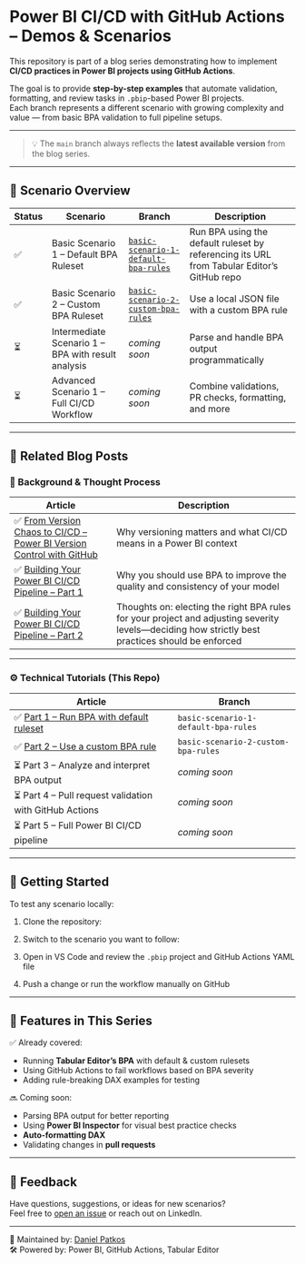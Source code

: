 # Power BI CI/CD with GitHub Actions – Demos & Scenarios

This repository is part of a blog series demonstrating how to implement **CI/CD practices in Power BI projects using GitHub Actions**.

The goal is to provide **step-by-step examples** that automate validation, formatting, and review tasks in `.pbip`-based Power BI projects.  
Each branch represents a different scenario with growing complexity and value — from basic BPA validation to full pipeline setups.

---

> 💡 The `main` branch always reflects the **latest available version** from the blog series.

---

## 🧭 Scenario Overview

| Status | Scenario | Branch | Description |
|--------|----------|--------|-------------|
| ✅ | Basic Scenario 1 – Default BPA Ruleset | [`basic-scenario-1-default-bpa-rules`]([https://github.com/your-org/your-repo/tree/basic-scenario-1-default-bpa-rules](https://github.com/vlpatkosdani/powerbi-cicd-with-githubactions-demos/tree/basic-scenario-1-default-bpa-ruleset)) | Run BPA using the default ruleset by referencing its URL from Tabular Editor’s GitHub repo |
| ✅ | Basic Scenario 2 – Custom BPA Ruleset | [`basic-scenario-2-custom-bpa-rules`]([https://github.com/your-org/your-repo/tree/basic-scenario-2-custom-bpa-rules](https://github.com/vlpatkosdani/powerbi-cicd-with-githubactions-demos/tree/basic-scenario-2-custom-bpa-ruleset)) | Use a local JSON file with a custom BPA rule |
| ⏳ | Intermediate Scenario 1 – BPA with result analysis | _coming soon_ | Parse and handle BPA output programmatically |
| ⏳ | Advanced Scenario 1 – Full CI/CD Workflow | _coming soon_ | Combine validations, PR checks, formatting, and more |

---

## 📄 Related Blog Posts

### 📝 Background & Thought Process

| Article | Description |
|---------|-------------|
| ✅ [From Version Chaos to CI/CD – Power BI Version Control with GitHub](https://fabricatedinsights.substack.com/p/from-version-chaos-to-cicd-power?r=2pu5jb) | Why versioning matters and what CI/CD means in a Power BI context |
| ✅ [Building Your Power BI CI/CD Pipeline – Part 1](https://fabricatedinsights.substack.com/p/building-your-power-bi-cicd-pipeline?r=2pu5jb) | Why you should use BPA to improve the quality and consistency of your model |
| ✅ [Building Your Power BI CI/CD Pipeline – Part 2](https://fabricatedinsights.substack.com/p/building-your-power-bi-cicd-pipeline-660?r=2pu5jb) | Thoughts on: electing the right BPA rules for your project and adjusting severity levels—deciding how strictly best practices should be enforced |

---

### ⚙️ Technical Tutorials (This Repo)

| Article | Branch |
|---------|--------|
| ✅ [Part 1 – Run BPA with default ruleset](#) | `basic-scenario-1-default-bpa-rules` |
| ✅ [Part 2 – Use a custom BPA rule](#) | `basic-scenario-2-custom-bpa-rules` |
| ⏳ Part 3 – Analyze and interpret BPA output | _coming soon_ |
| ⏳ Part 4 – Pull request validation with GitHub Actions | _coming soon_ |
| ⏳ Part 5 – Full Power BI CI/CD pipeline | _coming soon_ |

---

## 🏁 Getting Started

To test any scenario locally:

1. Clone the repository:

2. Switch to the scenario you want to follow:

3. Open in VS Code and review the `.pbip` project and GitHub Actions YAML file

4. Push a change or run the workflow manually on GitHub

---

## 🧰 Features in This Series

✅ Already covered:
- Running **Tabular Editor’s BPA** with default & custom rulesets  
- Using GitHub Actions to fail workflows based on BPA severity  
- Adding rule-breaking DAX examples for testing  

🔜 Coming soon:
- Parsing BPA output for better reporting
- Using **Power BI Inspector** for visual best practice checks
- **Auto-formatting DAX** 
- Validating changes in **pull requests**

---

## 🙌 Feedback

Have questions, suggestions, or ideas for new scenarios?  
Feel free to [open an issue](https://github.com/your-org/powerbi-cicd-with-githubactions-demos/issues) or reach out on LinkedIn.

---

📌 Maintained by: [Daniel Patkos](https://www.linkedin.com/in/danielgaborpatkos/)  
🛠️ Powered by: Power BI, GitHub Actions, Tabular Editor

